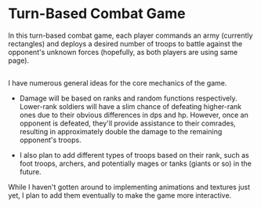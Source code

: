 # Turn-Based Combat Game

In this turn-based combat game, each player commands an army (currently rectangles) and deploys a desired number of troops to battle against the opponent's unknown forces (hopefully, as both players are using same page).

## 

I have numerous general ideas for the core mechanics of the game.

- Damage will be based on ranks and random functions respectively. Lower-rank soldiers will have a slim chance of defeating higher-rank ones due to their obvious differences in dps and hp. However, once an opponent is defeated, they'll provide assistance to their comrades, resulting in approximately double the damage to the remaining opponent's troops.

- I also plan to add different types of troops based on their rank, such as foot troops, archers, and potentially mages or tanks (giants or so) in the future.

While I haven't gotten around to implementing animations and textures just yet, I plan to add them eventually to make the game more interactive.

